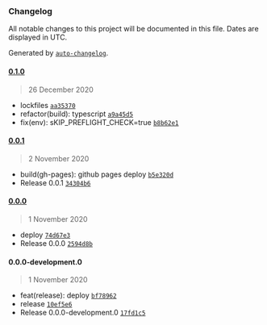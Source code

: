 ### Changelog

All notable changes to this project will be documented in this file. Dates are displayed in UTC.

Generated by [`auto-changelog`](https://github.com/CookPete/auto-changelog).

#### [0.1.0](https://github.com/as2network/rpc/compare/0.0.1...0.1.0)

> 26 December 2020

- lockfiles [`aa35370`](https://github.com/as2network/rpc/commit/aa35370b1f4ffd62a1bf13aff7b2c88741c66054)
- refactor(build): typescript [`a9a45d5`](https://github.com/as2network/rpc/commit/a9a45d56f8320e8b5d07061013e3e707572e8e48)
- fix(env): sKIP_PREFLIGHT_CHECK=true [`b8b62e1`](https://github.com/as2network/rpc/commit/b8b62e14d18039f847aae1846c521a42d0e3f208)

#### [0.0.1](https://github.com/as2network/rpc/compare/0.0.0...0.0.1)

> 2 November 2020

- build(gh-pages): github pages deploy [`b5e320d`](https://github.com/as2network/rpc/commit/b5e320db0dc2a348b99acd4d0ed3991110c9a525)
- Release 0.0.1 [`34304b6`](https://github.com/as2network/rpc/commit/34304b617aec73078d6bf06114d0beb2b989d94e)

#### [0.0.0](https://github.com/as2network/rpc/compare/0.0.0-development.0...0.0.0)

> 1 November 2020

- deploy [`74d67e3`](https://github.com/as2network/rpc/commit/74d67e3c0cd2ae1b600d2ff4e338ba7407861bb0)
- Release 0.0.0 [`2594d8b`](https://github.com/as2network/rpc/commit/2594d8bf4623af2fd392032fcaa750996e5fd034)

#### 0.0.0-development.0

> 1 November 2020

- feat(release): deploy [`bf78962`](https://github.com/as2network/rpc/commit/bf7896200f77583ba7950460809720b9912e739c)
- release [`10ef5e6`](https://github.com/as2network/rpc/commit/10ef5e6015842f61ce5cceb96234cc38cbf7585a)
- Release 0.0.0-development.0 [`17fd1c5`](https://github.com/as2network/rpc/commit/17fd1c5e62a69e731eb51cd6a5a199810341f3f0)
